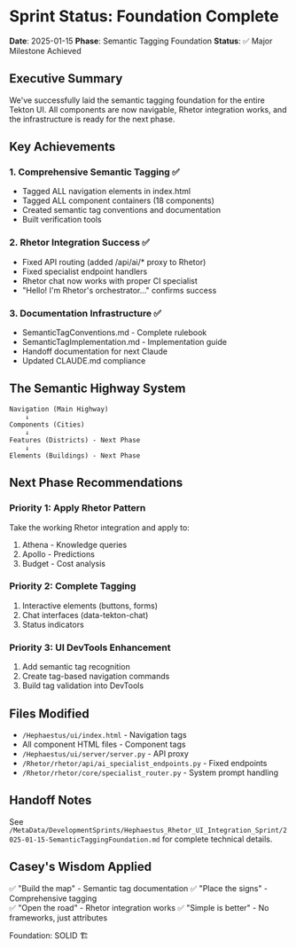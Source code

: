 # Sprint Status: Foundation Complete
**Date**: 2025-01-15
**Phase**: Semantic Tagging Foundation
**Status**: ✅ Major Milestone Achieved

## Executive Summary
We've successfully laid the semantic tagging foundation for the entire Tekton UI. All components are now navigable, Rhetor integration works, and the infrastructure is ready for the next phase.

## Key Achievements

### 1. Comprehensive Semantic Tagging ✅
- Tagged ALL navigation elements in index.html
- Tagged ALL component containers (18 components)
- Created semantic tag conventions and documentation
- Built verification tools

### 2. Rhetor Integration Success ✅
- Fixed API routing (added /api/ai/* proxy to Rhetor)
- Fixed specialist endpoint handlers
- Rhetor chat now works with proper CI specialist
- "Hello! I'm Rhetor's orchestrator..." confirms success

### 3. Documentation Infrastructure ✅
- SemanticTagConventions.md - Complete rulebook
- SemanticTagImplementation.md - Implementation guide
- Handoff documentation for next Claude
- Updated CLAUDE.md compliance

## The Semantic Highway System

```
Navigation (Main Highway)
    ↓
Components (Cities) 
    ↓
Features (Districts) - Next Phase
    ↓
Elements (Buildings) - Next Phase
```

## Next Phase Recommendations

### Priority 1: Apply Rhetor Pattern
Take the working Rhetor integration and apply to:
1. Athena - Knowledge queries
2. Apollo - Predictions  
3. Budget - Cost analysis

### Priority 2: Complete Tagging
1. Interactive elements (buttons, forms)
2. Chat interfaces (data-tekton-chat)
3. Status indicators

### Priority 3: UI DevTools Enhancement
1. Add semantic tag recognition
2. Create tag-based navigation commands
3. Build tag validation into DevTools

## Files Modified
- `/Hephaestus/ui/index.html` - Navigation tags
- All component HTML files - Component tags
- `/Hephaestus/ui/server/server.py` - API proxy
- `/Rhetor/rhetor/api/ai_specialist_endpoints.py` - Fixed endpoints
- `/Rhetor/rhetor/core/specialist_router.py` - System prompt handling

## Handoff Notes
See `/MetaData/DevelopmentSprints/Hephaestus_Rhetor_UI_Integration_Sprint/2025-01-15-SemanticTaggingFoundation.md` for complete technical details.

## Casey's Wisdom Applied
✅ "Build the map" - Semantic tag documentation
✅ "Place the signs" - Comprehensive tagging  
✅ "Open the road" - Rhetor integration works
✅ "Simple is better" - No frameworks, just attributes

Foundation: SOLID 🏗️